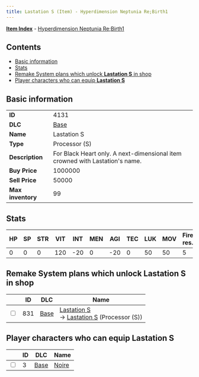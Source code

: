 ```yaml
---
title: Lastation S (Item) - Hyperdimension Neptunia Re;Birth1
---
```


[**Item Index**](/neptunia/rb1/item/index.html) - [Hyperdimension Neptunia Re;Birth1](/neptunia/rb1)

## Contents

- [Basic information](#basic-information)
- [Stats](#stats)
- [Remake System plans which unlock **Lastation S** in shop](#remake-system-plans-which-unlock-lastation-s-in-shop)
- [Player characters who can equip **Lastation S**](#player-characters-who-can-equip-lastation-s)
## Basic information

|   |   |
| -- | -- |
| **ID** | 4131 |
| **DLC** | [Base](/neptunia/rb1/dlc/1-base.html) |
| **Name** | Lastation S |
| **Type** | Processor (S) |
| **Description** | For Black Heart only. A next-dimensional item crowned with Lastation's name. |
| **Buy Price** | 1000000 |
| **Sell Price** | 50000 |
| **Max inventory** | 99 |


## Stats

| HP | SP | STR | VIT | INT | MEN | AGI | TEC | LUK | MOV | Fire res. | Ice res. | Wind res. | Lightning res. |
| -- | -- | --- | --- | --- | --- | --- | --- | --- | --- | --------- | -------- | --------- | -------------- |
| 0 | 0 | 0 | 120 | -20 | 0 | -20 | 0 | 50 | 50 | 5 | 0 | 0 | 0 |


## Remake System plans which unlock **Lastation S** in shop

|    | ID | DLC | Name |
| -- | -- | --- | ---- |
| <input type="checkbox" id="rb1-remake-1-831" class="trackbox" /> | 831 | [Base](/neptunia/rb1/dlc/1-base.html) | [Lastation S](/neptunia/rb1/remake/1-831-lastation-s.html)<br /> → [Lastation S](/neptunia/rb1/item/1-4131-lastation-s.html) (Processor (S)) |


## Player characters who can equip **Lastation S**

|    | ID | DLC | Name |
| -- | -- | --- | ---- |
| <input type="checkbox" id="rb1-player-1-3" class="trackbox" /> | 3 | [Base](/neptunia/rb1/dlc/1-base.html) | [Noire](/neptunia/rb1/player/1-3-noire.html) |

